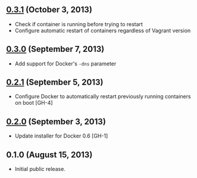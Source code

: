## [0.3.1](https://github.com/fgrehm/vocker/compare/v0.3.0...v0.3.1) (October 3, 2013)

  - Check if container is running before trying to restart
  - Configure automatic restart of containers regardless of Vagrant version

## [0.3.0](https://github.com/fgrehm/vocker/compare/v0.2.1...v0.3.0) (September 7, 2013)

  - Add support for Docker's `-dns` parameter

## [0.2.1](https://github.com/fgrehm/vocker/compare/v0.2.0...v0.2.1) (September 5, 2013)

  - Configure Docker to automatically restart previously running containers on boot [GH-4]

## [0.2.0](https://github.com/fgrehm/vocker/compare/v0.1.0...v0.2.0) (September 3, 2013)

  - Update installer for Docker 0.6 [GH-1]

## 0.1.0 (August 15, 2013)

  - Initial public release.
